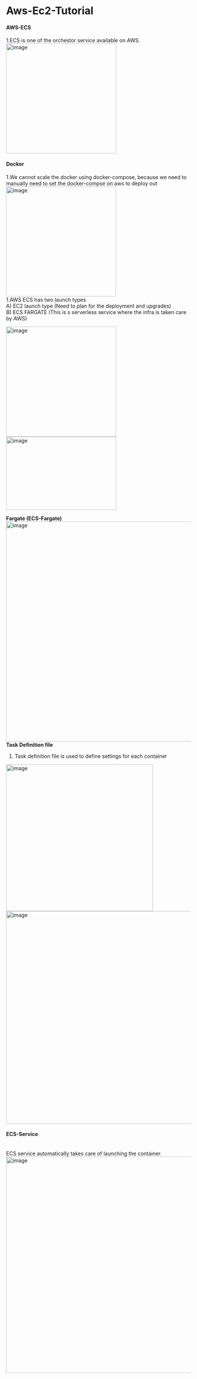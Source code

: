 # Aws-Ec2-Tutorial
<h4>AWS-ECS</h4>
1.ECS is one of the orchestor service available on AWS.</br>
<img width="300" alt="image" src="https://github.com/vamshikrish007/Aws-Ec2-Tutorial/assets/17798810/2497cd97-a3e0-402d-acbd-26e639302057">
<h4>Docker</h4>
1.We cannot scale the docker using docker-compose, because we need to manually need to set the docker-compse on aws to deploy out 
<img width="300" alt="image" src="https://github.com/vamshikrish007/Aws-Ec2-Tutorial/assets/17798810/d029598f-ec40-4310-9d0e-d31dca11d140"> <br
                                                                                                                                              
1.AWS ECS has two launch types <br/>
A) EC2 launch type (Need to plan for the deployment and upgrades) <br/>
B) ECS FARGATE (This is s serverless service where the infra is taken care by AWS) <br/>

<img width="300" alt="image" src="https://github.com/vamshikrish007/Aws-Ec2-Tutorial/assets/17798810/d557dc7d-4f3b-423c-95d8-39c43b8ea5df"> 
<img width="300" height ='200' alt="image" src="https://github.com/vamshikrish007/Aws-Ec2-Tutorial/assets/17798810/d3d22026-d57d-4d63-8a53-236e5c7b7467"><br/>

<b>Fargate (ECS-Fargate)</b> <br/>
<img width="600" alt="image" src="https://github.com/vamshikrish007/Aws-Ec2-Tutorial/assets/17798810/24c5cbda-c8bb-4358-b2ee-da6a5b6bed79"> <br/>
<b>Task Definition file</b> <br/>
1. Task definition file is used to define settings for each container <br/>
<img width="400" alt="image" src="https://github.com/vamshikrish007/Aws-Ec2-Tutorial/assets/17798810/cb66796e-cecd-4fda-aee8-ac206869e810">
<img width="580" alt="image" src="https://github.com/vamshikrish007/Aws-Ec2-Tutorial/assets/17798810/7f6de821-a7ad-40f8-9bbe-2bf2d117efef">

<h4>ECS-Service</h4><br/>
ECS service automatically takes care of launching the container.
<img width="590" alt="image" src="https://github.com/vamshikrish007/Aws-Ec2-Tutorial/assets/17798810/2516b6fe-6d7b-44c7-a74b-3fdc35fa10a8">




